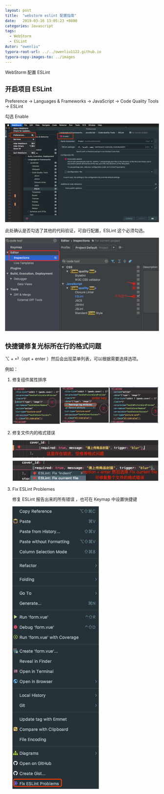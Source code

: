 ```yaml
---
layout: post
title:  "webstorm eslint 配置指南"
date:   2019-03-16 13:05:23 +0800
categories: Javascript
tags: 
  - WebStorm
  - ESLint
Autor: "owenliu"
typora-root-url: ../../owenliu1122.github.io
typora-copy-images-to: ../images
---
```


WebStorm 配置 ESLint

## 开启项目 ESLint

Preference -> Languages & Frameworks -> JavaScript -> Code Quality Tools -> ESLint

勾选 Enable

![image-20190316131002112](/images/image-20190316131002112.png)

此处确认是否勾选了其他的代码验证，可自行配置，ESLint 这个必须勾选。

![1847986-571ca359b2674673](/images/1847986-571ca359b2674673.png)

## 快捷键修复光标所在行的格式问题

⌥  + ⏎（opt + enter ）然后会出现菜单列表，可以根据需要选择选项。

例如：

1. 修复组件属性排序

   ![image-20190316133548853](/images/image-20190316133548853.png)

2. 修复文件内的格式错误

   ![image-20190316134427590](/images/image-20190316134427590.png)

3. Fix ESLint Problemes

   修复 ESLint 报告出来的所有错误 ，也可在 Keymap 中设置快捷键

   ![image-20190316134616597](/images/image-20190316134616597.png)